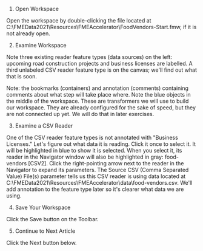 1. Open Workspace

Open the workspace by double-clicking the file located at C:\\FMEData2021\\Resources\\FMEAccelerator\\FoodVendors-Start.fmw, if it is not already open.

2. Examine Workspace

Note three existing reader feature types (data sources) on the left: upcoming road construction projects and business licenses are labelled. A third unlabeled CSV reader feature type is on the canvas; we'll find out what that is soon.

Note: the bookmarks (containers) and annotation (comments) containing comments about what step will take place where. Note the blue objects in the middle of the workspace. These are transformers we will use to build our workspace. They are already configured for the sake of speed, but they are not connected up yet. We will do that in later exercises.

3. Examine a CSV Reader

One of the CSV reader feature types is not annotated with "Business Licenses." Let's figure out what data it is reading. Click it once to select it. It will be highlighted in blue to show it is selected. When you select it, its reader in the Navigator window will also be highlighted in gray: food-vendors [CSV2]. Click the right-pointing arrow next to the reader in the Navigator to expand its parameters. The Source CSV (Comma Separated Value) File(s) parameter tells us this CSV reader is using data located at C:\\FMEData2021\\Resources\\FMEAccelerator\\data\\food-vendors.csv. We'll add annotation to the feature type later so it's clearer what data we are using.

4. Save Your Workspace

Click the Save button on the Toolbar.

5. Continue to Next Article

Click the Next button below.
